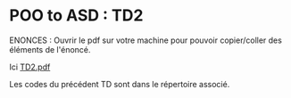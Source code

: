 # POO to ASD : TD2

ENONCES : Ouvrir le pdf sur votre machine pour pouvoir copier/coller des éléments de l'énoncé.

Ici [TD2.pdf](TD2.pdf)

Les codes du précédent TD sont dans le répertoire associé.







  
